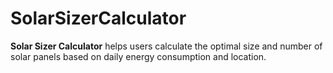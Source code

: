 # SolarSizerCalculator

__Solar Sizer Calculator__ helps users calculate the optimal size and number of solar panels based on daily energy consumption and location.